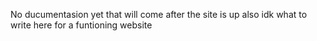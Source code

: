 No ducumentasion yet that will come after the site is up also idk what to write here for a funtioning website
